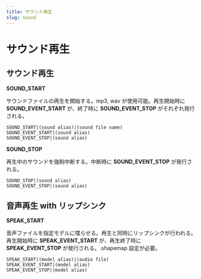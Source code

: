 ```yaml
---
title: サウンド再生
slug: sound
---
```

# サウンド再生

## サウンド再生

**SOUND_START**

サウンドファイルの再生を開始する。mp3, wav が使用可能。再生開始時に **SOUND_EVENT_START** が、終了時に **SOUND_EVENT_STOP** がそれぞれ発行される。

```text
SOUND_START|(sound alias)|(sound file name)
SOUND_EVENT_START|(sound alias)
SOUND_EVENT_STOP|(sound alias)
```

**SOUND_STOP**

再生中のサウンドを強制中断する。中断時に **SOUND_EVENT_STOP** が発行される。

```text
SOUND_STOP|(sound alias)
SOUND_EVENT_STOP|(sound alias)
```

## 音声再生 with リップシンク

**SPEAK_START**

音声ファイルを指定モデルに喋らせる。再生と同時にリップシンクが行われる。再生開始時に **SPEAK_EVENT_START** が、再生終了時に **SPEAK_EVENT_STOP** が発行される。.shapemap 設定が必要。

```text
SPEAK_START|(model alias)|(audio file)
SPEAK_EVENT_START|(model alias)
SPEAK_EVENT_STOP|(model alias)
```
